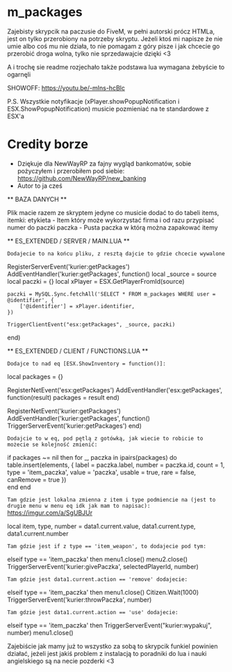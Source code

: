 # m_packages
Zajebisty skrypcik na paczusie do FiveM, w pełni autorski prócz HTMLa, jest on tylko przerobiony na potrzeby skryptu.
Jeżeli ktoś mi napisze że nie umie albo coś mu nie działa, to nie pomagam z góry pisze i jak chcecie go przerobić
droga wolna, tylko nie sprzedawajcie dzięki <3

A i trochę sie readme rozjechało także podstawa lua wymagana żebyście to ogarnęli 

SHOWOFF: https://youtu.be/-mIns-hcBlc

P.S. Wszystkie notyfikacje (xPlayer.showPopupNotification i ESX.ShowPopupNotification) musicie pozmieniać na te standardowe z ESX'a

# Credity borze

- Dziękuje dla NewWayRP za fajny wygląd bankomatów, sobie pożyczyłem i przerobiłem pod siebie: https://github.com/NewWayRP/new_banking
- Autor to ja cześ

** BAZA DANYCH **

Plik macie razem ze skryptem jedyne co musicie dodać to do tabeli items, itemki:
etykieta - Item który może wykorzystać firma i od razu przypisać numer do paczki
paczka - Pusta paczka w którą można zapakować itemy

** ES_EXTENDED / SERVER / MAIN.LUA **

`Dodajecie to na końcu pliku, z resztą dajcie to gdzie chcecie wywalone`

RegisterServerEvent('kurier:getPackages')
AddEventHandler('kurier:getPackages', function()
	local _source = source
	local paczki = {}
	local xPlayer = ESX.GetPlayerFromId(source)
	
	paczki = MySQL.Sync.fetchAll('SELECT * FROM m_packages WHERE user = @identifier', {
		['@identifier'] = xPlayer.identifier,
	})
	
	TriggerClientEvent("esx:getPackages", _source, paczki)
end)

** ES_EXTENDED / CLIENT / FUNCTIONS.LUA **

`Dodajce to nad eq [ESX.ShowInventory = function()]:`

local packages = {}

RegisterNetEvent('esx:getPackages')
AddEventHandler('esx:getPackages', function(result)
	packages = result
end)

RegisterNetEvent('kurier:getPackages')
AddEventHandler('kurier:getPackages', function()
	TriggerServerEvent('kurier:getPackages')
end)

`Dodajcie to w eq, pod pętlą z gotówką, jak wiecie to robicie to możecie se kolejność zmienić:`

if packages ~= nil then
	for _, paczka in ipairs(packages) do
		table.insert(elements, {
			label = paczka.label,
			number = paczka.id,
			count = 1,
			type = 'item_paczka',
			value = 'paczka',
			usable = true,
			rare = false,
			canRemove = true
		})	
	end
end

`Tam gdzie jest lokalna zmienna z item i type podmiencie na (jest to drugie menu w menu eq idk jak mam to napisac):`
https://imgur.com/a/SgUBJUr

local item, type, number = data1.current.value, data1.current.type, data1.current.number

`Tam gdzie jest if z type == 'item_weapon', to dodajecie pod tym:`

elseif type == 'item_paczka' then
	menu1.close()
	menu2.close()
	TriggerServerEvent('kurier:givePaczka', selectedPlayerId, number)

`Tam gdzie jest data1.current.action == 'remove' dodajecie:`

elseif type == 'item_paczka' then
	menu1.close()
	Citizen.Wait(1000)
	TriggerServerEvent('kurier:throwPaczka', number)

`Tam gdzie jest data1.current.action == 'use' dodajecie:`

elseif type == 'item_paczka' then
	TriggerServerEvent("kurier:wypakuj", number)
	menu1.close()

Zajebiście jak mamy już to wszystko za sobą to skrypcik funkiel powinien działać, jeżeli jest jakiś 
problem z instalacją to poradniki do lua i nauki angielskiego są na necie pozderki <3
